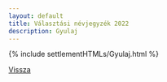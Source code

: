 ```yaml
---
layout: default
title: Választási névjegyzék 2022
description: Gyulaj
---
```


{% include settlementHTMLs/Gyulaj.html %}

[Vissza](../)